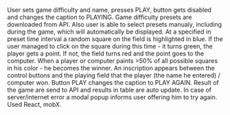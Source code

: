 User sets game difficulty and name,
presses PLAY, button gets disabled and changes the caption to PLAYING.
Game difficulty presets are downloaded from API.
Also user is able to select presets manualy, including during the game, which will automatically be displayed.
At a specified in preset time interval a random square on the field is highlighted in blue.
If the user managed to click on the square during this time - it turns green, the player gets a point.
If not, the field turns red and the point goes to the computer.
When a player or computer paints >50% of all possible squares in his color - he becomes the winner.
An inscription appears between the control buttons and the playing field that the player (the name he entered) / computer won.
Button PLAY changes the caption to PLAY AGAIN.
Result of the game are send to API and results in table are auto update. In case of server/internet error a modal popup informs user offering him to try again.
Used React, mobX.
